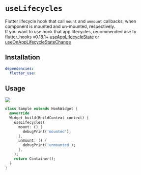 # `useLifecycles`

Flutter lifecycle hook that call `mount` and `unmount` callbacks, when component is mounted and un-mounted, respectively.  
If you want to use hook that app lifecycles, recommended use to flutter_hooks v0.18.1+ [useAppLifecycleState](https://pub.dartlang.org/documentation/flutter_hooks/latest/flutter_hooks/useAppLifecycleState.html) or [useOnAppLifecycleStateChange](https://pub.dartlang.org/documentation/flutter_hooks/latest/flutter_hooks/useOnAppLifecycleStateChange.html)

## Installation

```yaml
dependencies:
  flutter_use: 
```

## Usage

[![](https://img.shields.io/badge/demo-%20%20%20%F0%9F%9A%80-green.svg)](https://wasabeef.github.io/flutter_use/#/use-lifecycles)

```dart
class Sample extends HookWidget {
  @override
  Widget build(BuildContext context) {
    useLifecycles(
      mount: () {
        debugPrint('mounted');
      },
      unmount: () {
        debugPrint('unmounted');
      },
    );
    return Container();
  }
}
```
